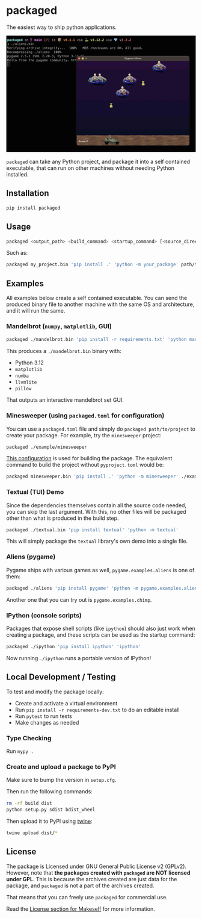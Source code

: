 # packaged

The easiest way to ship python applications.

![Demo](https://github.com/tusharsadhwani/packaged/blob/main/demo.jpg)

`packaged` can take any Python project, and package it into a self contained
executable, that can run on other machines without needing Python installed.

## Installation

```bash
pip install packaged
```

## Usage

```bash
packaged <output_path> <build_command> <startup_command> [<source_directory>]
```

Such as:

```bash
packaged my_project.bin 'pip install .' 'python -m your_package' path/to/project
```

## Examples

All examples below create a self contained executable. You can send the produced
binary file to another machine with the same OS and architecture, and it will
run the same.

### Mandelbrot (`numpy`, `matplotlib`, GUI)

```bash
packaged ./mandelbrot.bin 'pip install -r requirements.txt' 'python mandelbrot.py' ./example/mandelbrot
```

This produces a `./mandelbrot.bin` binary with:

- Python 3.12
- `matplotlib`
- `numba`
- `llvmlite`
- `pillow`

That outputs an interactive mandelbrot set GUI.

### Minesweeper (using `packaged.toml` for configuration)

You can use a `packaged.toml` file and simply do `packaged path/to/project` to
create your package. For example, try the `minesweeper` project:

```bash
packaged ./example/minesweeper
```

[This configuration](https://github.com/tusharsadhwani/packaged/blob/main/example/minesweeper/packaged.toml)
is used for building the package. The equivalent command to build the project
without `pyproject.toml` would be:

```bash
packaged minesweeper.bin 'pip install .' 'python -m minesweeper' ./example/minesweeper
```

### Textual (TUI) Demo

Since the dependencies themselves contain all the source code needed, you can
skip the last argument. With this, no other files will be packaged other than
what is produced in the build step.

```bash
packaged ./textual.bin 'pip install textual' 'python -m textual'
```

This will simply package the `textual` library's own demo into a single file.

### Aliens (pygame)

Pygame ships with various games as well, `pygame.examples.aliens` is one of them:

```bash
packaged ./aliens 'pip install pygame' 'python -m pygame.examples.aliens'
```

Another one that you can try out is `pygame.examples.chimp`.

### IPython (console scripts)

Packages that expose shell scripts (like `ipython`) should also just work when
creating a package, and these scripts can be used as the startup command:

```bash
packaged ./ipython 'pip install ipython' 'ipython'
```

Now running `./ipython` runs a portable version of IPython!

## Local Development / Testing

To test and modify the package locally:

- Create and activate a virtual environment
- Run `pip install -r requirements-dev.txt` to do an editable install
- Run `pytest` to run tests
- Make changes as needed

### Type Checking

Run `mypy .`

### Create and upload a package to PyPI

Make sure to bump the version in `setup.cfg`.

Then run the following commands:

```bash
rm -rf build dist
python setup.py sdist bdist_wheel
```

Then upload it to PyPI using [twine](https://twine.readthedocs.io/en/latest/#installation):

```bash
twine upload dist/*
```

## License

The package is Licensed under GNU General Public License v2 (GPLv2). However,
note that **the packages created with `packaged` are NOT licensed under GPL**.
This is because the archives created are just data for the package, and
`packaged` is not a part of the archives created.

That means that you can freely use `packaged` for commercial use.

Read the [License section for Makeself](https://github.com/megastep/makeself?tab=readme-ov-file#license) for more information.
